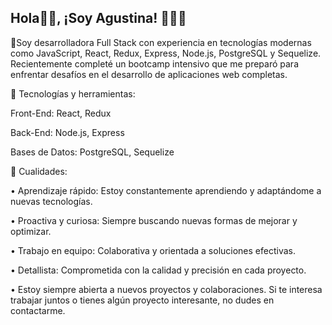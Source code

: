 ## Hola👋🏻, ¡Soy Agustina! 👩🏻‍💻

📍Soy desarrolladora Full Stack con experiencia en tecnologías modernas como JavaScript, React, Redux, Express, Node.js, PostgreSQL y Sequelize. Recientemente completé un bootcamp intensivo que me preparó para enfrentar desafíos en el desarrollo de aplicaciones web completas.

🔧 Tecnologías y herramientas:

Front-End: React, Redux

Back-End: Node.js, Express

Bases de Datos: PostgreSQL, Sequelize

🚀 Cualidades:

• Aprendizaje rápido: Estoy constantemente aprendiendo y adaptándome a nuevas tecnologías.

• Proactiva y curiosa: Siempre buscando nuevas formas de mejorar y optimizar.

• Trabajo en equipo: Colaborativa y orientada a soluciones efectivas.

• Detallista: Comprometida con la calidad y precisión en cada proyecto.

• Estoy siempre abierta a nuevos proyectos y colaboraciones. Si te interesa trabajar juntos o tienes algún proyecto interesante, no dudes en contactarme.

